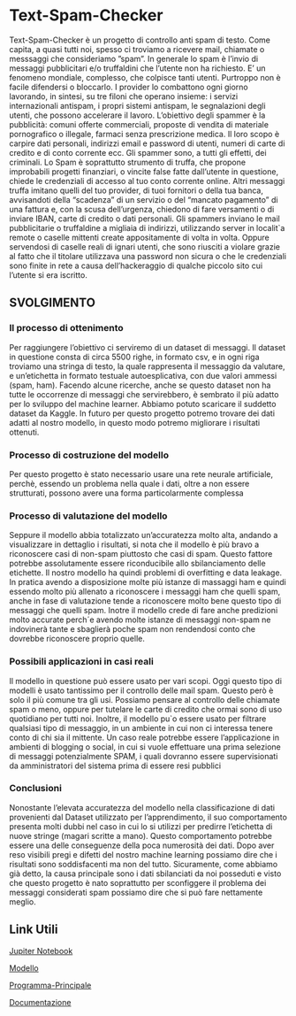 # Text-Spam-Checker

Text-Spam-Checker è un progetto di controllo anti spam di testo. Come capita, a quasi tutti noi, spesso ci troviamo a ricevere mail, chiamate o messsaggi che consideriamo ”spam”.
In generale lo spam è l’invio di messaggi pubblicitari e/o truffaldini che l’utente non ha richiesto. E’ un fenomeno mondiale, complesso, che colpisce tanti utenti. Purtroppo non è facile difendersi o bloccarlo. I provider lo combattono ogni giorno lavorando, in sintesi, su tre filoni che operano insieme: i servizi internazionali antispam, i propri sistemi antispam, le segnalazioni degli utenti, che possono accelerare il lavoro.
L’obiettivo degli spammer è la pubblicità: comuni offerte commerciali, proposte di vendita di materiale pornografico o illegale, farmaci senza prescrizione medica. Il loro scopo è carpire dati personali, indirizzi email e password di utenti, numeri di carte di credito e di conto corrente ecc.
Gli spammer sono, a tutti gli effetti, dei criminali. Lo Spam è soprattutto strumento di truffa, che propone improbabili progetti finanziari, o vincite false fatte dall’utente in questione, chiede le credenziali di accesso al tuo conto corrente online. Altri messaggi truffa imitano quelli del tuo provider, di tuoi fornitori o della tua banca, avvisandoti della “scadenza” di un servizio o del “mancato pagamento” di una fattura e, con la scusa dell’urgenza, chiedono di fare versamenti o di inviare IBAN, carte di credito o dati personali.
Gli spammers inviano le mail pubblicitarie o truffaldine a migliaia di indirizzi, utilizzando server in localit`a remote o caselle mittenti create appositamente di volta in volta. Oppure servendosi di caselle reali di ignari utenti, che sono riusciti a violare grazie al fatto che il titolare utilizzava una password non sicura o che le credenziali sono finite in rete a causa dell’hackeraggio di qualche piccolo sito cui l’utente si era iscritto.

## SVOLGIMENTO

### Il processo di ottenimento

 Per raggiungere l’obiettivo ci serviremo di un dataset di messaggi.
Il dataset in questione consta di circa 5500 righe, in formato csv, e in ogni riga troviamo
una stringa di testo, la quale rappresenta il messaggio da valutare, e un’etichetta in formato
testuale autoesplicativa, con due valori ammessi (spam, ham). Facendo alcune ricerche, anche
se questo dataset non ha tutte le occorrenze di messaggi che servirebbero, è sembrato il più
adatto per lo sviluppo del machine learner. Abbiamo potuto scaricare il suddetto dataset da
Kaggle.
In futuro per questo progetto potremo trovare dei dati adatti al nostro modello, in questo modo potremo migliorare 
i risultati ottenuti.

### Processo di costruzione del modello

Per questo progetto è stato necessario usare una rete neurale artificiale, perchè, essendo un problema nella quale i dati, oltre a non essere strutturati, possono avere una forma particolarmente complessa

### Processo di valutazione del modello

Seppure il modello abbia totalizzato un’accuratezza molto alta, andando a visualizzare in dettaglio i risultati, 
si nota che il modello è più bravo a riconoscere casi di non-spam piuttosto che
casi di spam. Questo fattore potrebbe assolutamente essere riconducibile allo sbilanciamento delle
etichette. Il nostro modello ha quindi problemi di overfitting e data leakage.
In pratica avendo a disposizione molte più istanze di massaggi ham e quindi essendo molto
più allenato a riconoscere i messaggi ham che quelli spam, anche in fase di valutazione tende a
riconoscere molto bene questo tipo di messaggi che quelli spam.
Inotre il modello crede di fare anche predizioni molto accurate perch´e avendo molte istanze di
messaggi non-spam ne indovinerà tante e sbaglierà poche spam non rendendosi conto che dovrebbe
riconoscere proprio quelle.

### Possibili applicazioni in casi reali

Il modello in questione può essere usato per vari scopi. Oggi questo tipo di modelli è usato
tantissimo per il controllo delle mail spam. Questo però è solo il più comune tra gli usi. Possiamo
pensare al controllo delle chiamate spam o meno, oppure per tutelare le carte di credito che ormai
sono di uso quotidiano per tutti noi. Inoltre, il modello pu`o essere usato per filtrare qualsiasi
tipo di messaggio, in un ambiente in cui non ci interessa tenere conto di chi sia il mittente. Un
caso reale potrebbe essere l’applicazione in ambienti di blogging o social, in cui si vuole effettuare
una prima selezione di messaggi potenzialmente SPAM, i quali dovranno essere supervisionati da
amministratori del sistema prima di essere resi pubblici

### Conclusioni

Nonostante l’elevata accuratezza del modello nella classificazione di dati provenienti dal Dataset
utilizzato per l’apprendimento, il suo comportamento presenta molti dubbi nel caso in cui lo si
utilizzi per predirre l’etichetta di nuove stringe (magari scritte a mano). Questo comportamento
potrebbe essere una delle conseguenze della poca numerosità dei dati. Dopo aver reso visibili pregi
e difetti del nostro machine learning possiamo dire che i risultati sono soddisfacenti ma non del
tutto. Sicuramente, come abbiamo già detto, la causa principale sono i dati sbilanciati da noi
posseduti e visto che questo progetto è nato soprattutto per sconfiggere il problema dei messaggi
considerati spam possiamo dire che si può fare nettamente meglio.

## Link Utili

[Jupiter Notebook](https://github.com/SimoneC24/text-spam-checker/blob/main/REAMDE.ipynb)

[Modello](https://github.com/SimoneC24/text-spam-checker/tree/main/training_1)

[Programma-Principale](https://github.com/SimoneC24/text-spam-checker/blob/main/__main__.py)

[Documentazione](https://github.com/SimoneC24/text-spam-checker/blob/main/Documentazione_Text_Spam_Checker.pdf)